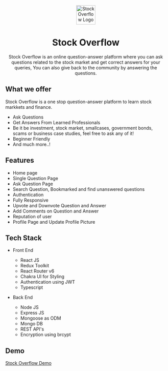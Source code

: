 <div align="center">
  <img src="https://res.cloudinary.com/dmk11fqw8/image/upload/v1657353864/layers_1_gil6bz.png" height="60" width="60" alt="Stock Overflow Logo"/>
  
# Stock Overflow
Stock Overflow is an online question-answer platform where you can ask questions related to the stock market and get correct answers for your queries, You can also give back to the community by answering the questions.
</div>

## What we offer

Stock Overflow is a one stop question-answer platform to learn stock markkets and finance.

- Ask Questions
- Get Answers From Learned Professionals
- Be it be investment, stock market, smallcases, government bonds, scams or business case studies, feel free to ask any of it!
- Beginner Friendly
- And much more..!

## Features

- Home page
- Single Question Page
- Ask Question Page
- Search Question, Bookmarked and find unanswered questions
- Authentication
- Fully Responsive
- Upvote and Downvote Question and Answer
- Add Comments on Question and Answer
- Reputation of user
- Profile Page and Update Profile Picture

## Tech Stack

- Front End

  - React JS
  - Redux Toolkit
  - React Router v6
  - Chakra UI for Styling
  - Authentication using JWT
  - Typescript

- Back End
  - Node JS
  - Express JS
  - Mongoose as ODM
  - Mongo DB
  - REST API's
  - Encryption using brcypt

## Demo
[Stock Overflow Demo](https://user-images.githubusercontent.com/56448543/182310526-df3726e2-09bb-4ff3-a0d9-585c3e01cad8.webm)

